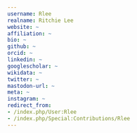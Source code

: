 ```yaml
---
username: Rlee
realname: Ritchie Lee
website: ~
affiliation: ~
bio: ~
github: ~
orcid: ~
linkedin: ~
googlescholar: ~
wikidata: ~
twitter: ~
mastodon-url: ~
meta: ~
instagram: ~
redirect_from:
- /index.php/User:Rlee
- /index.php/Special:Contributions/Rlee
---
```

